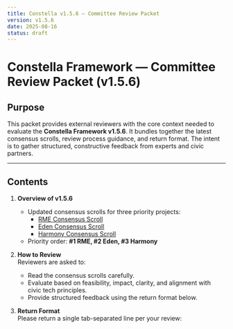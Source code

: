 ```yaml
---
title: Constella v1.5.6 — Committee Review Packet
version: v1.5.6
date: 2025-08-16
status: draft
---
```


# Constella Framework — Committee Review Packet (v1.5.6)

## Purpose

This packet provides external reviewers with the core context needed to evaluate the **Constella Framework v1.5.6**. It bundles together the latest consensus scrolls, review process guidance, and return format. The intent is to gather structured, constructive feedback from experts and civic partners.

---

## Contents

1. **Overview of v1.5.6**  
   - Updated consensus scrolls for three priority projects:  
     - [RME Consensus Scroll](../review/v1.5.6/improve/consensus/rme.md)  
     - [Eden Consensus Scroll](../review/v1.5.6/improve/consensus/eden.md)  
     - [Harmony Consensus Scroll](../review/v1.5.6/improve/consensus/harmony.md)  
   - Priority order: **#1 RME, #2 Eden, #3 Harmony**

2. **How to Review**  
   Reviewers are asked to:
   - Read the consensus scrolls carefully.
   - Evaluate based on feasibility, impact, clarity, and alignment with civic tech principles.
   - Provide structured feedback using the return format below.

3. **Return Format**  
   Please return a single tab-separated line per your review:  

